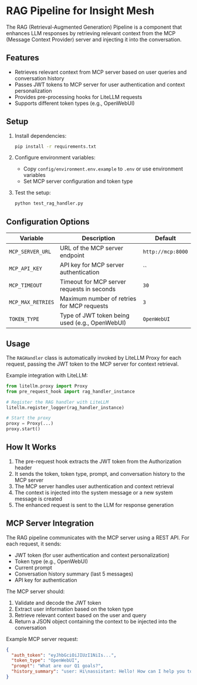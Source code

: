 # RAG Pipeline for Insight Mesh

The RAG (Retrieval-Augmented Generation) Pipeline is a component that enhances LLM responses by retrieving relevant context from the MCP (Message Context Provider) server and injecting it into the conversation.

## Features

- Retrieves relevant context from MCP server based on user queries and conversation history
- Passes JWT tokens to MCP server for user authentication and context personalization
- Provides pre-processing hooks for LiteLLM requests
- Supports different token types (e.g., OpenWebUI)

## Setup

1. Install dependencies:
   ```bash
   pip install -r requirements.txt
   ```

2. Configure environment variables:
   - Copy `config/environment.env.example` to `.env` or use environment variables
   - Set MCP server configuration and token type

3. Test the setup:
   ```bash
   python test_rag_handler.py
   ```

## Configuration Options

| Variable | Description | Default |
|----------|-------------|---------|
| `MCP_SERVER_URL` | URL of the MCP server endpoint | `http://mcp:8000` |
| `MCP_API_KEY` | API key for MCP server authentication | `` |
| `MCP_TIMEOUT` | Timeout for MCP server requests in seconds | `30` |
| `MCP_MAX_RETRIES` | Maximum number of retries for MCP requests | `3` |
| `TOKEN_TYPE` | Type of JWT token being used (e.g., OpenWebUI) | `OpenWebUI` |

## Usage

The `RAGHandler` class is automatically invoked by LiteLLM Proxy for each request, passing the JWT token to the MCP server for context retrieval.

Example integration with LiteLLM:

```python
from litellm.proxy import Proxy
from pre_request_hook import rag_handler_instance

# Register the RAG handler with LiteLLM
litellm.register_logger(rag_handler_instance)

# Start the proxy
proxy = Proxy(...)
proxy.start()
```

## How It Works

1. The pre-request hook extracts the JWT token from the Authorization header
2. It sends the token, token type, prompt, and conversation history to the MCP server
3. The MCP server handles user authentication and context retrieval
4. The context is injected into the system message or a new system message is created
5. The enhanced request is sent to the LLM for response generation

## MCP Server Integration

The RAG pipeline communicates with the MCP server using a REST API. For each request, it sends:

- JWT token (for user authentication and context personalization)
- Token type (e.g., OpenWebUI)
- Current prompt
- Conversation history summary (last 5 messages)
- API key for authentication

The MCP server should:
1. Validate and decode the JWT token
2. Extract user information based on the token type
3. Retrieve relevant context based on the user and query
4. Return a JSON object containing the context to be injected into the conversation

Example MCP server request:
```json
{
  "auth_token": "eyJhbGciOiJIUzI1NiIs...",
  "token_type": "OpenWebUI",
  "prompt": "What are our Q1 goals?",
  "history_summary": "user: Hi\nassistant: Hello! How can I help you today?"
}
``` 